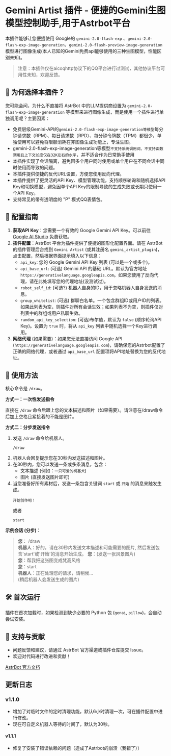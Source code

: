 # Gemini Artist 插件 - 便捷的Gemini生图模型控制助手,用于Astrbot平台

本插件能够让您便捷使用 Google的 `gemini-2.0-flash-exp` 、`gemini-2.0-flash-exp-image-generation`、`gemini-2.0-flash-preview-image-generation`模型进行图像生成(本人已知的Gemini免费api能够使用的三种生图模型，性能区别未知)。

>注意：本插件仅在aicoqhttp协议下的QQ平台进行过测试，其他协议平台可用性未知，欢迎反馈。

## 🤔 为何选择本插件？

您可能会问，为什么不直接将 AstrBot 中的LLM提供商设置为 `gemini-2.0-flash-exp-image-generation` 等模型来进行图像生成，而是使用一个插件进行单独调用呢？主要因素：

*   免费层级Gemini-API的`gemini-2.0-flash-exp-image-generation等模型`每分钟请求数（RPM）、每日请求数（RPD）、每分钟令牌数（TPM）都很少，单独使用可以避免将限额消耗在非图像生成功能上，专注生图。
*   gemini-2.0-flash-exp-image-generation等模型`不支持系统调用词、不支持函数调用且上下文长度仅在32K左右的水平`，并不适合作为日常助手使用
*   本插件实现了会话隔离，避免因多个用户同时使用或单个用户在不同会话中同时使用而导致的问题。
*   本插件提供便捷的反代URL设置，方便您使用反向代理。
*   本插件提供了更灵活的API Key、模型管理功能，支持顺序轮询和随机选择API Key和切换模型，避免因单个API Key的限制导致的生成失败或长期只使用一个API Key。
*   支持常见的带有透明度的 "P" 模式QQ表情包。


## 🔑 配置指南

1.  **获取API Key**：您需要一个有效的 Google Gemini API Key。可以前往 [Google AI Studio](https://aistudio.google.com/apikey) 免费获取。
2.  **插件配置**：AstrBot 平台为插件提供了便捷的图形化配置界面。请在 AstrBot 的插件管理后台找到 `Gemini Artist` (或其注册名 `gemini_artist_plugin`)，点击配置，然后根据界面提示填入以下信息：
    *   `api_key`: 您的 Google Gemini API Key 列表 (可以是一个或多个)。
    *   `api_base_url`: (可选) Gemini API 的基础 URL。默认为官方地址 `https://generativelanguage.googleapis.com`。如果您使用了反向代理，请在此处填写您的代理地址(没测试过)。
    *   `robot_self_id`: (可选?) 机器人自身的ID，用于忽略机器人自身发送的消息。
    *   `group_whitelist`: (可选) 群聊白名单。一个包含群组ID或用户ID的列表。如果此列表为空，则插件对所有会话生效；如果列表不为空，则插件仅对列表中的群组或用户私聊生效。
    *   `random_api_key_selection`: (可选)布尔值，默认为 `false` (顺序轮询API Key)。设置为 `true` 时，将从 `api_key` 列表中随机选择一个Key进行调用。
3.  **网络代理** (如果需要)：如果您无法直接访问 Google API (`https://generativelanguage.googleapis.com`)，请确保您的Astrbot配置了正确的网络代理，或者通过 `api_base_url` 配置项将API地址替换为您的反代地址。

## 🚀 使用方法

核心命令是 `/draw`。

**方式一：一次性发送指令**

直接在 `/draw` 命令后跟上您的文本描述和图片（如果需要）。请注意在/draw命令后加上空格且紧接着的不能是图片。


**方式二：分步发送指令**

1.  发送 `/draw` 命令给机器人。
    ```
    /draw
    ```
2.  机器人会回复提示您在30秒内发送描述和图片。
3.  在30秒内，您可以发送一条或多条消息，包含：
    *   文本描述 (例如：`一只可爱的柯基犬`)
    *   图片 (直接发送图片即可)
4.  当您准备好所有素材后，发送一条包含关键词 `start` 或 `开始` 的消息来触发生成。
    ```
    开始创作吧！
    ```
    或者
    ```
    start
    ```

**示例会话 (分步)：**

> **您**： /draw  
> **机器人**：好的，请在30秒内发送文本描述和可能需要的图片, 然后发送包含'start'或'开始'的消息开始生成。 
> **您**：(发送一张风景图片)  
> **您**：帮我把这张图变成梵高风格  
> **您**：start  
> **机器人**：正在处理您的请求，请稍候...  
> (稍后机器人会发送生成的图片)  


## 🛠️ 首次运行

插件在首次加载时，如果检测到缺少必要的 Python 包 (`genai`, `pillow`)，会自动尝试安装。

## 🤝 支持与贡献

*   问题反馈和建议，请通过 AstrBot 官方渠道或插件仓库提交 Issue。
*   欢迎对代码进行改进和贡献！


[AstrBot 官方文档](https://astrbot.app)

## 更新日志

### v1.1.0

-   增加了对临时文件的定时清理功能，默认6小时清理一次，可在插件配置中进行修改。
-   现在可自定义机器人等待的时间了，默认为30秒。
#### v1.1.1
-   修复了安装了错误依赖的问题（造成了Astrbot的崩溃（我错了））